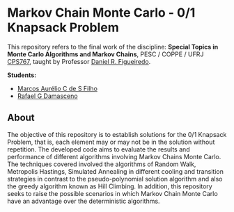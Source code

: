# Markov Chain Monte Carlo - 0/1 Knapsack Problem

This repository refers to the final work of the discipline: **Special Topics in Monte Carlo Algorithms and Markov Chains**, PESC / COPPE / UFRJ [CPS767](http://land.ufrj.br/~daniel/mcmc/), taught by Professor [Daniel R. Figueiredo](http://www.land.ufrj.br/~daniel/).

**Students:**

* [Marcos Aurélio C de S Filho](https://github.com/Maasouza)
* [Rafael G Damasceno](https://github.com/DamascenoRafael)


## About

The objective of this repository is to establish solutions for the 0/1 Knapsack Problem, that is, each element may or may not be in the solution without repetition. The developed code aims to evaluate the results and performance of different algorithms involving Markov Chains Monte Carlo. The techniques covered involved the algorithms of Random Walk, Metropolis Hastings, Simulated Annealing in different cooling and transition strategies in contrast to the pseudo-polynomial solution algorithm and also the greedy algorithm known as Hill Climbing. In addition, this repository seeks to raise the possible scenarios in which Markov Chain Monte Carlo have an advantage over the deterministic algorithms.